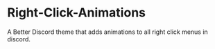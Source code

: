 # Right-Click-Animations
A Better Discord theme that adds animations to all right click menus in discord.
